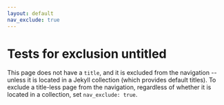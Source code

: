 ```yaml
---
layout: default
nav_exclude: true
---
```

# Tests for exclusion untitled

This page does not have a `title`, and it is excluded from the navigation -- unless it is located in a Jekyll collection (which provides default titles). To exclude a title-less page from the navigation, regardless of whether it is located in a collection, set `nav_exclude: true`.
